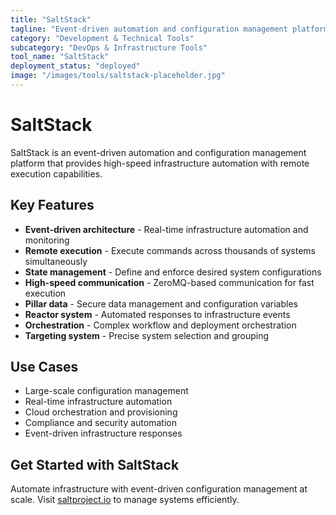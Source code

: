 ```yaml
---
title: "SaltStack"
tagline: "Event-driven automation and configuration management platform"
category: "Development & Technical Tools"
subcategory: "DevOps & Infrastructure Tools"
tool_name: "SaltStack"
deployment_status: "deployed"
image: "/images/tools/saltstack-placeholder.jpg"
---
```


# SaltStack

SaltStack is an event-driven automation and configuration management platform that provides high-speed infrastructure automation with remote execution capabilities.

## Key Features

- **Event-driven architecture** - Real-time infrastructure automation and monitoring
- **Remote execution** - Execute commands across thousands of systems simultaneously
- **State management** - Define and enforce desired system configurations
- **High-speed communication** - ZeroMQ-based communication for fast execution
- **Pillar data** - Secure data management and configuration variables
- **Reactor system** - Automated responses to infrastructure events
- **Orchestration** - Complex workflow and deployment orchestration
- **Targeting system** - Precise system selection and grouping

## Use Cases

- Large-scale configuration management
- Real-time infrastructure automation
- Cloud orchestration and provisioning
- Compliance and security automation
- Event-driven infrastructure responses

## Get Started with SaltStack

Automate infrastructure with event-driven configuration management at scale. Visit [saltproject.io](https://saltproject.io) to manage systems efficiently.